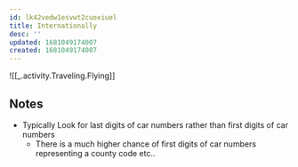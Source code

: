 ```yaml
---
id: lk42vedw1esvwt2cuoxiuel
title: Internationally
desc: ''
updated: 1681049174007
created: 1681049174007
---
```


![[_.activity.Traveling.Flying]]

## Notes
- Typically Look for last digits of car numbers rather than first digits of car numbers
  - There is a much higher chance of first digits of car numbers representing a county code etc..
  